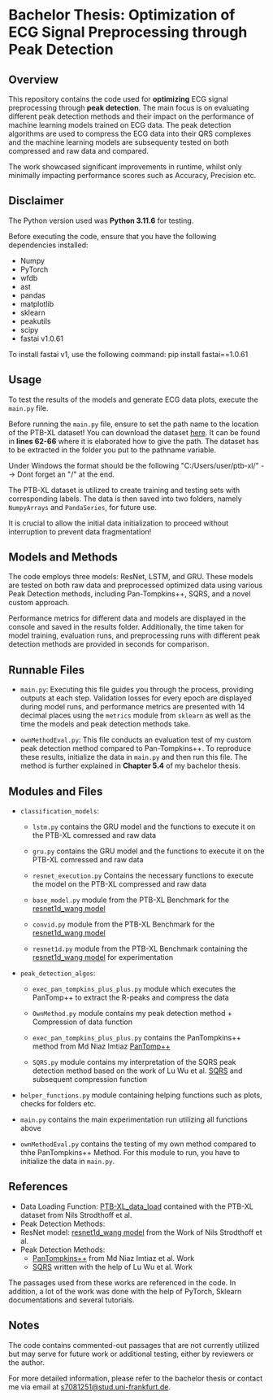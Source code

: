 # Bachelor Thesis: Optimization of ECG Signal Preprocessing through Peak Detection

## Overview

This repository contains the code used for **optimizing** ECG signal preprocessing through **peak detection**. The main focus is on evaluating different peak detection methods and their impact on the performance of machine learning models trained on ECG data. The peak detection algorithms are used to compress the ECG data into their QRS complexes and the machine learning models are subsequenty tested on both compressed and raw data and compared. 

The work showcased significant improvements in runtime, whilst only minimally impacting performance scores such as Accuracy, Precision etc. 

## Disclaimer
The Python version used was **Python 3.11.6** for testing. 

Before executing the code, ensure that you have the following dependencies installed:

- Numpy
- PyTorch
- wfdb
- ast
- pandas
- matplotlib
- sklearn
- peakutils
- scipy
- fastai v1.0.61

To install fastai v1, use the following command:
pip install fastai==1.0.61

## Usage

To test the results of the models and generate ECG data plots, execute the `main.py` file.

Before running the `main.py` file, ensure to set the path name to the location of the PTB-XL dataset! You can download the dataset [here](https://physionet.org/content/ptb-xl/1.0.3/). It can be found in **lines 62-66** where it is elaborated how to give the path. The dataset has to be extracted in the folder you put to the pathname variable. 

Under Windows the format should be the following "C:/Users/user/ptb-xl/" --> Dont forget an "/" at the end. 

The PTB-XL dataset is utilized to create training and testing sets with corresponding labels. The data is then saved into two folders, namely `NumpyArrays` and `PandaSeries`, for future use. 

It is crucial to allow the initial data initialization to proceed without interruption to prevent data fragmentation!

## Models and Methods

The code employs three models: ResNet, LSTM, and GRU. These models are tested on both raw data and preprocessed optimized data using various Peak Detection methods, including Pan-Tompkins++, SQRS, and a novel custom approach.

Performance metrics for different data and models are displayed in the console and saved in the results folder. Additionally, the time taken for model training, evaluation runs, and preprocessing runs with different peak detection methods are provided in seconds for comparison.

## Runnable Files

- `main.py`: Executing this file guides you through the process, providing outputs at each step. Validation losses for every epoch are displayed during model runs, and performance metrics are presented with 14 decimal places using the `metrics` module from `sklearn` as well as the time the models and peak detection methods take.
  
- `ownMethodEval.py`: This file conducts an evaluation test of my custom peak detection method compared to Pan-Tompkins++. To reproduce these results, initialize the data in `main.py` and then run this file. The method is further explained in **Chapter 5.4** of my bachelor thesis.

## Modules and Files

- `classification_models`:

  - `lstm.py` contains the GRU model and the functions to execute it on the PTB-XL comressed and raw data

  - `gru.py` contains the GRU model and the functions to execute it on the PTB-XL comressed and raw data

  - `resnet_execution.py` Contains the necessary functions to execute the model on the PTB-XL compressed and raw data

  - `base_model.py` module from the PTB-XL Benchmark for the [resnet1d_wang model](https://github.com/helme/ecg_ptbxl_benchmarking)

  - `convid.py` module from the PTB-XL Benchmark for the [resnet1d_wang model](https://github.com/helme/ecg_ptbxl_benchmarking)

  - `resnet1d.py` module from the PTB-XL Benchmark containing the [resnet1d_wang model](https://github.com/helme/ecg_ptbxl_benchmarking) for experimentation

- `peak_detection_algos`:

  - `exec_pan_tompkins_plus_plus.py` module which executes the PanTomp++ to extract the R-peaks and compress the data

  - `OwnMethod.py` module contains my peak detection method + Compression of data function

  - `exec_pan_tompkins_plus_plus.py` contains the PanTompkins++ method from Md Niaz Imtiaz [PanTomp++](https://arxiv.org/abs/2211.03171)

  - `SQRS.py` module contains my interpretation of the SQRS peak detection method based on the work of Lu Wu et al. [SQRS](https://pubmed.ncbi.nlm.nih.gov/33670719/) and subsequent compression function


- `helper_functions.py` module containing helping functions such as plots, checks for folders etc.

- `main.py` contains the main experimentation run utilizing all functions above

- `ownMethodEval.py` contains the testing of my own method compared to thhe PanTompkins++ Method. For this module to run, you have to initialize the data in `main.py`.



## References

- Data Loading Function: [PTB-XL_data_load](https://physionet.org/content/ptb-xl/1.0.3/) contained with the PTB-XL dataset from Nils Strodthoff et al. 
- Peak Detection Methods:
- ResNet model: [resnet1d_wang model](https://github.com/helme/ecg_ptbxl_benchmarking) from the Work of Nils Strodthoff et al. 
- Peak Detection Methods:
  - [PanTompkins++](https://arxiv.org/abs/2211.03171) from Md Niaz Imtiaz et al. Work
  - [SQRS](https://pubmed.ncbi.nlm.nih.gov/33670719/) written with the help of Lu Wu et al. Work

The passages used from these works are referenced in the code. In addition, a lot of the work was done with the help of PyTorch, Sklearn documentations and several tutorials. 

## Notes

The code contains commented-out passages that are not currently utilized but may serve for future work or additional testing, either by reviewers or the author.

For more detailed information, please refer to the bachelor thesis or contact me via email at s7081251@stud.uni-frankfurt.de.
